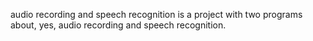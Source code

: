 audio recording and speech recognition is a project with two programs about, yes, audio recording and speech recognition.

